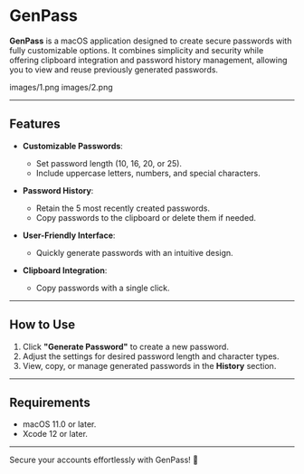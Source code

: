 
# GenPass

**GenPass** is a macOS application designed to create secure passwords with fully customizable options. It combines simplicity and security while offering clipboard integration and password history management, allowing you to view and reuse previously generated passwords.

images/1.png
images/2.png

---

## Features

- **Customizable Passwords**:
  - Set password length (10, 16, 20, or 25).
  - Include uppercase letters, numbers, and special characters.

- **Password History**:
  - Retain the 5 most recently created passwords.
  - Copy passwords to the clipboard or delete them if needed.

- **User-Friendly Interface**:
  - Quickly generate passwords with an intuitive design.

- **Clipboard Integration**:
  - Copy passwords with a single click.

---

## How to Use

1. Click **"Generate Password"** to create a new password.
2. Adjust the settings for desired password length and character types.
3. View, copy, or manage generated passwords in the **History** section.

---

## Requirements

- macOS 11.0 or later.
- Xcode 12 or later.

---

Secure your accounts effortlessly with GenPass! 🎉
